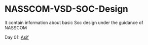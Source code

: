 # NASSCOM-VSD-SOC-Design
It contain information about basic Soc design under the guidance of NASSCOM

Day 01: 
[Asif](https://github.com/asifasifmd/NASSCOM-VSD-SOC-Design/blob/main/README.md#nasscom-vsd-soc-design)
